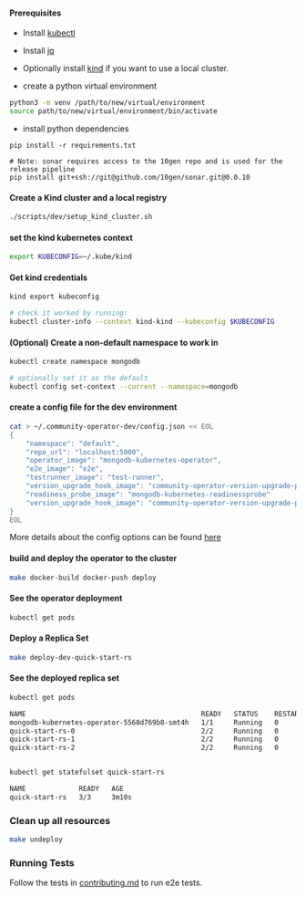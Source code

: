 
#### Prerequisites

* Install [kubectl](https://kubernetes.io/docs/tasks/tools/install-kubectl/)
* Install [jq](https://stedolan.github.io/jq/download/) 
* Optionally install [kind](https://kind.sigs.k8s.io/docs/user/quick-start/#installation) if you want to use a local cluster.

* create a python virtual environment

```bash
python3 -m venv /path/to/new/virtual/environment
source path/to/new/virtual/environment/bin/activate
```

* install python dependencies 
```
pip install -r requirements.txt

# Note: sonar requires access to the 10gen repo and is used for the release pipeline
pip install git+ssh://git@github.com/10gen/sonar.git@0.0.10
```

#### Create a Kind cluster and a local registry
```bash
./scripts/dev/setup_kind_cluster.sh
```

#### set the kind kubernetes context
```bash
export KUBECONFIG=~/.kube/kind
```

#### Get kind credentials
```bash
kind export kubeconfig

# check it worked by running:
kubectl cluster-info --context kind-kind --kubeconfig $KUBECONFIG
```


#### (Optional) Create a non-default namespace to work in
```bash
kubectl create namespace mongodb

# optionally set it as the default
kubectl config set-context --current --namespace=mongodb
```

#### create a config file for the dev environment
```bash
cat > ~/.community-operator-dev/config.json << EOL
{
    "namespace": "default",
    "repo_url": "localhost:5000",
    "operator_image": "mongodb-kubernetes-operator",
    "e2e_image": "e2e",
    "testrunner_image": "test-runner",
    "version_upgrade_hook_image": "community-operator-version-upgrade-post-start-hook",
    "readiness_probe_image": "mongodb-kubernetes-readinessprobe"
    "version_upgrade_hook_image": "community-operator-version-upgrade-post-start-hook"
}
EOL
```

More details about the config options can be found [here](./config-options.md)

#### build and deploy the operator to the cluster
```bash
make docker-build docker-push deploy
```


#### See the operator deployment
```bash
kubectl get pods
```

#### Deploy a Replica Set
```bash
make deploy-dev-quick-start-rs
```

#### See the deployed replica set
```bash
kubectl get pods

NAME                                           READY   STATUS    RESTARTS   AGE
mongodb-kubernetes-operator-5568d769b8-smt4h   1/1     Running   0          4m12s
quick-start-rs-0                               2/2     Running   0          2m49s
quick-start-rs-1                               2/2     Running   0          2m5s
quick-start-rs-2                               2/2     Running   0          87s


kubectl get statefulset quick-start-rs

NAME             READY   AGE
quick-start-rs   3/3     3m10s
```

### Clean up all resources
```bash
make undeploy
```

### Running Tests

Follow the tests in [contributing.md](../docs/contributing.md) to run e2e tests.